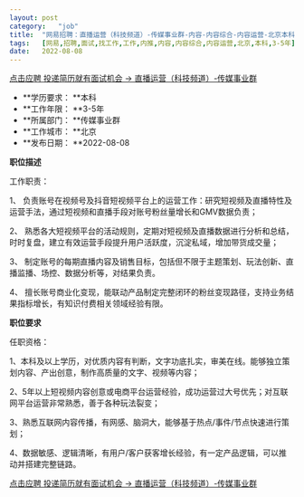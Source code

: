 ```yaml
---
layout:	post
category:	"job"
title:	"网易招聘：直播运营（科技频道）-传媒事业群-内容-内容综合-内容运营-北京本科3-5年"
tags:	[网易,招聘,面试,找工作,工作,内推,内容,内容综合,内容运营,北京,本科,3-5年]
date:	2022-08-08
---
```


[点击应聘 投递简历就有面试机会 ->  直播运营（科技频道）-传媒事业群](http://mobile.bole.netease.com/bole/boleDetail?id=42195&employeeId=346f03c3cda5f04c&key=all)



- **学历要求： **本科
- **工作年限： **3-5年
- **所属部门： **传媒事业群
- **工作城市： **北京
- **发布日期： **2022-08-08



**职位描述**

工作职责：

1、	负责账号在视频号及抖音短视频平台上的运营工作：研究短视频及直播特性及运营手法，通过短视频和直播手段对账号粉丝量增长和GMV数据负责；

2、	熟悉各大短视频平台的活动规则，定期对短视频及直播数据进行分析和总结，时时复盘，建立有效运营手段提升用户活跃度，沉淀私域，增加带货成交量； 

3、	制定账号的每期直播内容及销售目标，包括但不限于主题策划、玩法创新、直播监播、场控、数据分析等，对结果负责。

4、	擅长账号商业化变现，能联动产品制定完整闭环的粉丝变现路径，支持业务结果指标增长，有知识付费相关领域经验有限。







**职位要求**

任职资格：

1、本科及以上学历，对优质内容有判断，文字功底扎实，审美在线。能够独立策划内容、产出创意，制作高质量的文字、视频等内容；

2、5年以上短视频内容创意或电商平台运营经验，成功运营过大号优先；对互联网平台运营非常熟悉，善于各种玩法裂变；

3、熟悉互联网内容传播，有网感、脑洞大，能够基于热点/事件/节点快速进行策划； 

4、数据敏感、逻辑清晰，有用户/客户获客增长经验，有一定产品逻辑，可以推动并搭建完整链路。



[点击应聘 投递简历就有面试机会 ->  直播运营（科技频道）-传媒事业群](http://mobile.bole.netease.com/bole/boleDetail?id=42195&employeeId=346f03c3cda5f04c&key=all)
